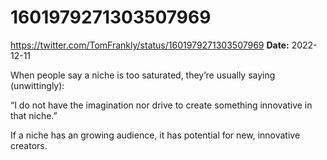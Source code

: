 # 1601979271303507969
https://twitter.com/TomFrankly/status/1601979271303507969
**Date:** 2022-12-11

When people say a niche is too saturated, they’re usually saying (unwittingly):

“I do not have the imagination nor drive to create something innovative in that niche.”

If a niche has an growing audience, it has potential for new, innovative creators.
